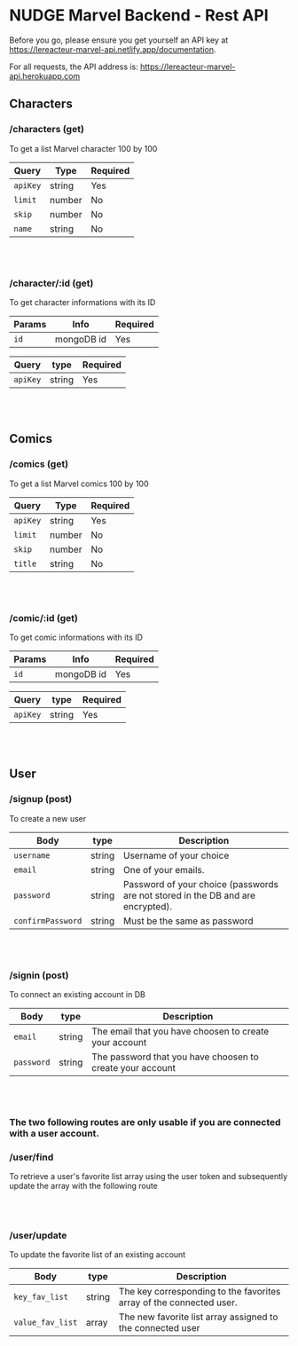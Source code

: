 
# NUDGE Marvel Backend - Rest API

Before you go, please ensure you get yourself an API key at https://lereacteur-marvel-api.netlify.app/documentation.

For all requests, the API address is: https://lereacteur-marvel-api.herokuapp.com

## Characters

### /characters (get)

To get a list Marvel character 100 by 100 

| Query             | Type    | Required |
| ----------------- | ------- | -------- |
| `apiKey`          | string  | Yes      |
| `limit`           | number  | No       |
| `skip`            | number  | No       |
| `name`            | string  | No       |

<br>
<br>

### /character/:id (get) 

To get character informations with its ID 

| Params            | Info        | Required |
| ----------------- | ----------- | -------- |
| `id`              | mongoDB id  | Yes      |


| Query   | type   | Required |
| --------| -------| -------- |
|`apiKey` | string | Yes      |

<br>
<br>

## Comics

### /comics (get) 

To get a list Marvel comics 100 by 100 

| Query             | Type    | Required |
| ----------------- | ------- | -------- |
| `apiKey`          | string  | Yes      |
| `limit`           | number  | No       |
| `skip`            | number  | No       |
| `title`           | string  | No       |

<br>
<br>

### /comic/:id (get) 

To get comic informations with its ID 

| Params            | Info        | Required |
| ----------------- | ----------- | -------- |
| `id`              | mongoDB id  | Yes      |

| Query   | type   | Required |
| --------| -------| -------- |
|`apiKey` | string | Yes      |

<br>
<br>

## User

### /signup (post)

To create a new user

| Body            | type   | Description|
| --------------- | ------ | ------------------------------------------------------------------------------ | 
|`username`       | string | Username of your choice                                                        |
|`email`          | string | One of your emails.                                                            |
|`password`       | string | Password of your choice (passwords are not stored in the DB and are encrypted).|
|`confirmPassword`| string | Must be the same as password                                                   |

<br>
<br>

### /signin (post)

To connect an existing account in DB

| Body     | type   | Description |
| -------- | ------ | -------- |
|`email`   | string | The email that you have choosen to create your account    |
|`password`| string | The password that you have choosen to create your account |

<br>
<br>

### The two following routes are only usable if you are connected with a user account.

### /user/find 

To retrieve a user's favorite list array using the user token and subsequently update the array with the following route

<br>
<br>

### /user/update 

To update the favorite list of an existing account

| Body           | type   | Description |
| -------------- | ------ | -------- |
|`key_fav_list`  | string | The key corresponding to the favorites array of the connected user. |
|`value_fav_list`| array  | The new favorite list array assigned to the connected user          |











